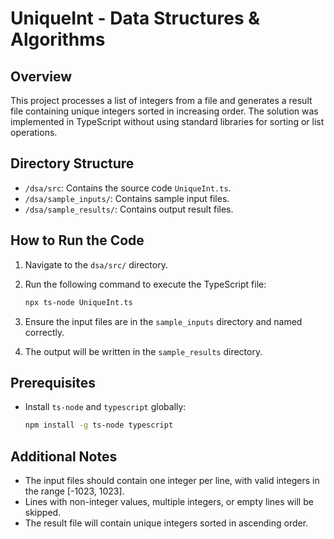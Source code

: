 # UniqueInt - Data Structures & Algorithms

## Overview

This project processes a list of integers from a file and generates a result file containing unique integers sorted in increasing order. The solution was implemented in TypeScript without using standard libraries for sorting or list operations.

## Directory Structure

- `/dsa/src`: Contains the source code `UniqueInt.ts`.
- `/dsa/sample_inputs/`: Contains sample input files.
- `/dsa/sample_results/`: Contains output result files.

## How to Run the Code

1. Navigate to the `dsa/src/` directory.
2. Run the following command to execute the TypeScript file:

   ```bash
   npx ts-node UniqueInt.ts
   ```

3. Ensure the input files are in the `sample_inputs` directory and named correctly.
4. The output will be written in the `sample_results` directory.

## Prerequisites

- Install `ts-node` and `typescript` globally:

  ```bash
  npm install -g ts-node typescript
  ```

## Additional Notes

- The input files should contain one integer per line, with valid integers in the range [-1023, 1023].
- Lines with non-integer values, multiple integers, or empty lines will be skipped.
- The result file will contain unique integers sorted in ascending order.
